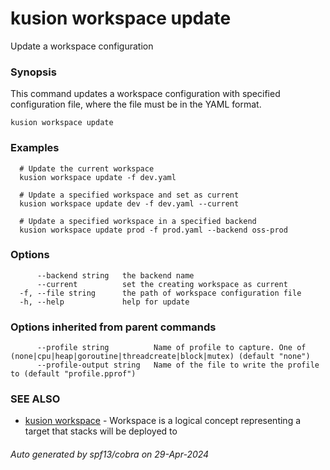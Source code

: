 # kusion workspace update

Update a workspace configuration

### Synopsis

This command updates a workspace configuration with specified configuration file, where the file must be in the YAML format.

```
kusion workspace update
```

### Examples

```
  # Update the current workspace
  kusion workspace update -f dev.yaml
  
  # Update a specified workspace and set as current
  kusion workspace update dev -f dev.yaml --current
  
  # Update a specified workspace in a specified backend
  kusion workspace update prod -f prod.yaml --backend oss-prod
```

### Options

```
      --backend string   the backend name
      --current          set the creating workspace as current
  -f, --file string      the path of workspace configuration file
  -h, --help             help for update
```

### Options inherited from parent commands

```
      --profile string          Name of profile to capture. One of (none|cpu|heap|goroutine|threadcreate|block|mutex) (default "none")
      --profile-output string   Name of the file to write the profile to (default "profile.pprof")
```

### SEE ALSO

* [kusion workspace](kusion-workspace.md)	 - Workspace is a logical concept representing a target that stacks will be deployed to

###### Auto generated by spf13/cobra on 29-Apr-2024
